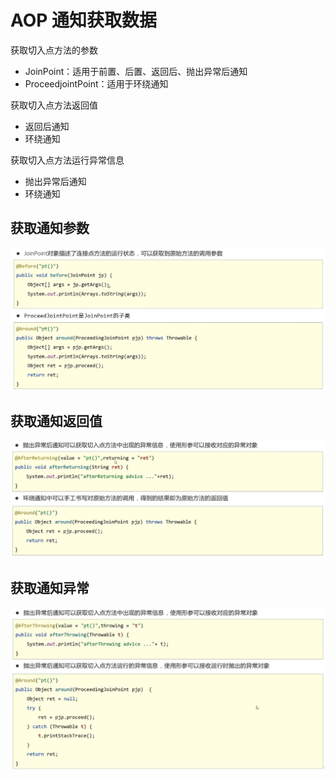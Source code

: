 # AOP 通知获取数据

获取切入点方法的参数
- JoinPoint：适用于前置、后置、返回后、抛出异常后通知
- ProceedjointPoint：适用于环绕通知

获取切入点方法返回值
- 返回后通知
- 环绕通知

获取切入点方法运行异常信息
- 抛出异常后通知
- 环绕通知

## 获取通知参数

![18](figure/aop18.png)

## 获取通知返回值

![19](figure/aop19.png)

## 获取通知异常

![20](figure/aop20.png)







